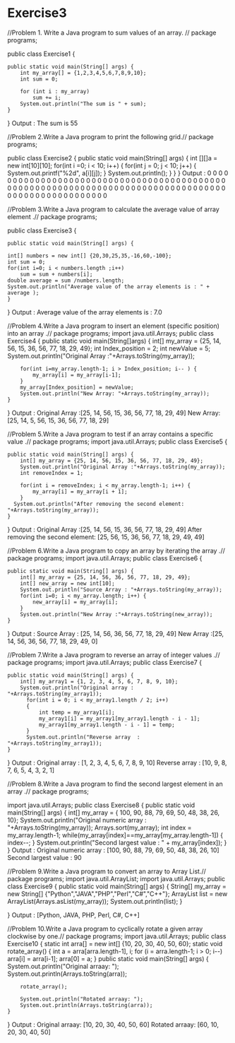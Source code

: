 # Exercise3
//Problem 1. Write a Java program to sum values of an array. //
package programs;

public class Exercise1
{

	public static void main(String[] args) {
		int my_array[] = {1,2,3,4,5,6,7,8,9,10};
		int sum = 0;
		
		for (int i : my_array)
			sum += i;
		System.out.println("The sum is " + sum);
	}

}
Output : The sum is 55

//Problem 2.Write  a Java program to print the following grid.//
package programs;

public class Exercise2
{
	public static void main(String[] args) {
		int [][]a = new int[10][10];
		for(int i =0; i < 10; i++)
		{
			for(int j = 0; j < 10; j++)
			{
				System.out.printf("%2d", a[i][j]);
			}
			System.out.println();
		}
	}
}
Output  :  0 0 0 0 0 0 0 0 0 0
 0 0 0 0 0 0 0 0 0 0
 0 0 0 0 0 0 0 0 0 0
 0 0 0 0 0 0 0 0 0 0
 0 0 0 0 0 0 0 0 0 0
 0 0 0 0 0 0 0 0 0 0
 0 0 0 0 0 0 0 0 0 0
 0 0 0 0 0 0 0 0 0 0
 0 0 0 0 0 0 0 0 0 0
 0 0 0 0 0 0 0 0 0 0
 
 //Problem 3.Write a Java program to calculate the average value of array element .//
package programs;

public class Exercise3 {

	public static void main(String[] args) {
		
    int[] numbers = new int[] {20,30,25,35,-16,60,-100};
    int sum = 0;
    for(int i=0; i < numbers.length ;i++)
    	sum = sum + numbers[i];
    double average = sum /numbers.length;
    System.out.println("Average value of the array elements is : " + average );
	}

}
Output  : Average value of the array elements is : 7.0

//Problem 4.Write a Java program to insert an element (specific position) into an array .//
package programs;
import java.util.Arrays;
public class Exercise4 {
	public static void main(String[]args) {
		int[] my_array = {25, 14, 56, 15, 36, 56, 77, 18, 29, 49};
		int Index_position = 2;
		int newValue  = 5;
		System.out.println("Original  Array :"+Arrays.toString(my_array));
		
		for(int i=my_array.length-1; i > Index_position; i-- ) {
			my_array[i] = my_array[i-1];
		}
		my_array[Index_position] = newValue;
		System.out.println("New Array: "+Arrays.toString(my_array));
	}
}
Output :
Original  Array :[25, 14, 56, 15, 36, 56, 77, 18, 29, 49]
New Array: [25, 14, 5, 56, 15, 36, 56, 77, 18, 29]

//Problem 5.Write a Java program to test if an array contains a specific  value .//
package programs;
import java.util.Arrays;
public class Exercise5 {

	public static void main(String[] args) {
		int[] my_array = {25, 14, 56, 15, 36, 56, 77, 18, 29, 49};
		System.out.println("Original Array :"+Arrays.toString(my_array));
		int removeIndex = 1;
		
		for(int i = removeIndex; i < my_array.length-1; i++) {
			my_array[i] = my_array[i + 1];
		}
      System.out.println("After removing the second element: "+Arrays.toString(my_array));
	}

}
Output : 
Original Array :[25, 14, 56, 15, 36, 56, 77, 18, 29, 49]
After removing the second element: [25, 56, 15, 36, 56, 77, 18, 29, 49, 49]

//Problem 6.Write a Java program to copy an array by iterating the array .//
package programs;
import java.util.Arrays;
public class Exercise6 {

	public static void main(String[] args) {
		int[] my_array = {25, 14, 56, 36, 56, 77, 18, 29, 49};
		int[] new_array = new int[10];
		System.out.println("Source Array : "+Arrays.toString(my_array));
		for(int i=0; i < my_array.length; i++) {
			new_array[i] = my_array[i];
		}
		System.out.println("New Array :"+Arrays.toString(new_array));
	}
}
Output :
Source Array : [25, 14, 56, 36, 56, 77, 18, 29, 49]
New Array :[25, 14, 56, 36, 56, 77, 18, 29, 49, 0]

//Problem 7.Write a Java program to reverse an array of integer values .//
package programs;
import java.util.Arrays;
public class Exercise7 {

	public static void main(String[] args) {
		int[] my_array1 = {1, 2, 3, 4, 5, 6, 7, 8, 9, 10};
		System.out.println("Original array : "+Arrays.toString(my_array1));
          for(int i = 0; i < my_array1.length / 2; i++)
          {
        	  int temp = my_array1[i];
        	  my_array1[i] = my_array1[my_array1.length - i - 1];
        	  my_array1[my_array1.length - i - 1] = temp;
          }
          System.out.println("Reverse array  : "+Arrays.toString(my_array1));
	}

}
Output :
Original array : [1, 2, 3, 4, 5, 6, 7, 8, 9, 10]
Reverse array  : [10, 9, 8, 7, 6, 5, 4, 3, 2, 1]

//Problem 8.Write a Java program to find the second largest element in an array .//
package programs;

import java.util.Arrays;
public class Exercise8 {
public static void main(String[] args) {
	int[] my_array = { 100, 90, 88, 79, 69, 50, 48, 38, 26, 10};
	System.out.println("Original numeric array : "+Arrays.toString(my_array));
	Arrays.sort(my_array);
	int index = my_array.length-1;
	while(my_array[index]==my_array[my_array.length-1]) {
		index--;
	}
	System.out.println("Second largest value : " + my_array[index]);
	}
}
Output :
Original numeric array : [100, 90, 88, 79, 69, 50, 48, 38, 26, 10]
Second largest value : 90

//Problem 9.Write a Java program to convert an array to Array List.//
package programs;
import java.util.ArrayList;
import java.util.Arrays;
public class Exercise9 {
public static void main(String[] args)
{
		String[] my_array = new String[] {"Python","JAVA","PHP","Perl","C#","C++"};
		ArrayList<String> list = new ArrayList<String>(Arrays.asList(my_array));
		System.out.println(list);
	}

}
Output : [Python, JAVA, PHP, Perl, C#, C++]
  
  //Problem 10.Write a Java program to cyclically rotate a given array clockwise by one.//
package programs;
import java.util.Arrays;
public class Exercise10 
{
 static int arra[] = new int[] {10, 20, 30, 40, 50, 60};
 static void rotate_array()
 {
	 int a = arra[arra.length-1], i;
	 for (i = arra.length-1; i > 0; i--)
		 arra[i] = arra[i-1];
	 arra[0] = a;
 }
	public static void main(String[] args) 
	{
		System.out.println("Original arraay: ");
		System.out.println(Arrays.toString(arra));

		rotate_array();
		
		System.out.println("Rotated arraay: ");
		System.out.println(Arrays.toString(arra));
	}
}
Output : 
Original arraay: 
[10, 20, 30, 40, 50, 60]
Rotated arraay: 
[60, 10, 20, 30, 40, 50]
  
